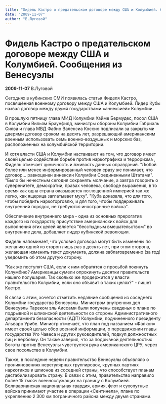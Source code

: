```yaml
---
title: "Фидель Кастро о предательском договоре между США и Колумбией. Сообщения из Венесуэлы"
date: "2009-11-07"
author: "В.Луговой"
---
```


# Фидель Кастро о предательском договоре между США и Колумбией. Сообщения из Венесуэлы

**2009-11-07** В.Луговой

Сегоднях в кубинских СМИ появилась статья Фиделя Кастро, посвящённая военному договору между США и Колумбией. Лидер Кубы назвал договор между двумя государствами «аннексией» Колумбии.

В прошлую пятницу глава МИД Колумбии Хайме Бермудес, посол США в Колумбии Вильям Браунфилд, министры обороны Колумбии Габриэль Силва и глава МВД Фабио Валенсиа Коссио подписали за закрытыми дверями договор сроком на десять лет, разрешающий американским военным использовать семь военно-воздушных и морских баз, расположенных на колумбийской территории.

И хотя власти США и Колумбии настаивают на том, что договор имеет своей целью содействие борьбе против наркотрафика и терроризма , Фидель отмечает циничность и лживость данных оправданий. "Любой более или менее информированный человек сразу же понимает, что договор... равноценен аннексии Колумбии Соединенными Штатами". "Было бы нечестным сегодня сохранять молчание, а завтра говорить о суверенитете, демократии, правах человека, свободе выражения, в то время как одна страна оказывается поглощенной империей так же легко, как ящерица заглатывает муху". "Куба доказала, что для того, чтобы победить наркоторговлю, и для того, чтобы поддерживать внутренний порядок, не требуются иностранные войска".

Обеспечение внутреннего мира - одна из основных прерогатив каждого из государств; присутствие американских войск для выполнения этих целей является "бесстыдным вмешательством" во внутренние дела, добавляет лидер кубинской революции.

Фидель напоминает, что условия договора могут быть изменены по желанию одной из сторон лишь раз в десять лет, при этом сторона, желающая изменить текст документа, должна заблаговременно (за год) уведомить об этом другую сторону.

"Как же поступят США, если к ним обратятся с просьбой покинуть Колумбию? Американцы сумели опрокинуть десятки правительств нашего полушария. Так сколько же продержится у власти правительство Колумбии, если оно объявит о таких целях?" - пишет Кастро.

В связи с этим, хочется отметить недавние сообщения из соседнего Колумбии государства Венесуэлы. Министром внутренних дел Венесуэлы Тареком эль Аиссами были получены сведенья о плане по подрывной и шпионской деятельности со стороны Административного департамента безопасности (АДП) Колумбии, подчиненного президенту Альваро Урибе.  Министр отмечает, что план под названием «Фалкон» имеет своей целью сбор военной информации, о передвижении  главы  государства Уго Чавеса и других  руководителей,  подкуп должностных лиц и вербовку. Он также заверил, что за подрывной  деятельностью  Боготы против Венесуэлы   чувствуется рука  американского ЦРУ, через свое посольство в Колумбии.

Также, в последние недели правительство Венесуэлы объявляло о проникновениях  нерегулярных  группировок, крупных  партиях  наркотиков и шпионов из соседней страны, что способствует планам  дестабилизировать страну. В связи с этим, правительство направило более 15 тысяч военнослужащих на границу с Колумбией. Боливарианская национальная гвардия, армия, флот и сухопутные войска принимают участие в операции «Сентинела», плане по укреплению 2 300  км пограничного района  между двумя странами.